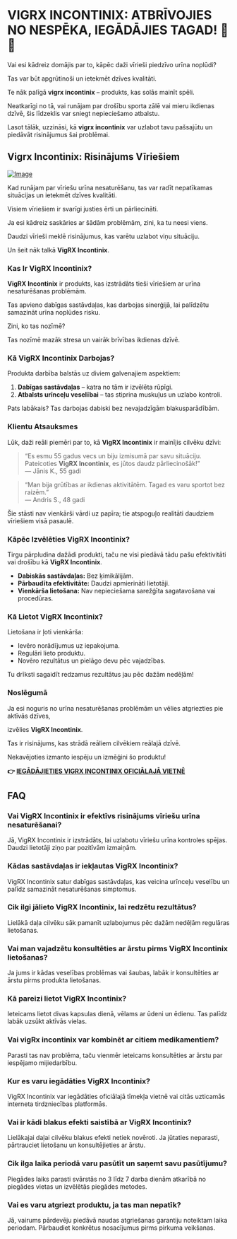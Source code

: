 # VIGRX INCONTINIX: ATBRĪVOJIES NO NESPĒKA, IEGĀDĀJIES TAGAD! 💪🛒

Vai esi kādreiz domājis par to, kāpēc daži vīrieši piedzīvo urīna noplūdi? 

Tas var būt apgrūtinoši un ietekmēt dzīves kvalitāti. 

Te nāk palīgā **vigrx incontinix** – produkts, kas solās mainīt spēli. 

Neatkarīgi no tā, vai runājam par drošību sporta zālē vai mieru ikdienas dzīvē, šis līdzeklis var sniegt nepieciešamo atbalstu. 

Lasot tālāk, uzzināsi, kā **vigrx incontinix** var uzlabot tavu pašsajūtu un piedāvāt risinājumus šai problēmai.

## Vigrx Incontinix: Risinājums Vīriešiem

[![Image](https://www2.sellhealth.com/563/vigrx_incontinix_logo.jpg)](https://gchaffi.com/uX8eumuX)

Kad runājam par vīriešu urīna nesaturēšanu, tas var radīt nepatīkamas situācijas un ietekmēt dzīves kvalitāti. 

Visiem vīriešiem ir svarīgi justies ērti un pārliecināti.

Ja esi kādreiz saskāries ar šādām problēmām, zini, ka tu neesi viens. 

Daudzi vīrieši meklē risinājumus, kas varētu uzlabot viņu situāciju. 

Un šeit nāk talkā **VigRX Incontinix**.

### Kas Ir VigRX Incontinix?

**VigRX Incontinix** ir produkts, kas izstrādāts tieši vīriešiem ar urīna nesaturēšanas problēmām. 

Tas apvieno dabīgas sastāvdaļas, kas darbojas sinerģijā, lai palīdzētu samazināt urīna noplūdes risku.

Zini, ko tas nozīmē? 

Tas nozīmē mazāk stresa un vairāk brīvības ikdienas dzīvē.

### Kā VigRX Incontinix Darbojas?

Produkta darbība balstās uz diviem galvenajiem aspektiem:

1. **Dabīgas sastāvdaļas** – katra no tām ir izvēlēta rūpīgi.
2. **Atbalsts urīnceļu veselībai** – tas stiprina muskuļus un uzlabo kontroli.

Pats labākais? Tas darbojas dabiski bez nevajadzīgām blakusparādībām.

### Klientu Atsauksmes

Lūk, daži reāli piemēri par to, kā **VigRX Incontinix** ir mainījis cilvēku dzīvi:

> “Es esmu 55 gadus vecs un biju izmisumā par savu situāciju. Pateicoties **VigRX Incontinix**, es jūtos daudz pārliecinošāk!”  
> — Jānis K., 55 gadi

> “Man bija grūtības ar ikdienas aktivitātēm. Tagad es varu sportot bez raizēm.”  
> — Andris S., 48 gadi

Šie stāsti nav vienkārši vārdi uz papīra; tie atspoguļo realitāti daudziem vīriešiem visā pasaulē.

### Kāpēc Izvēlēties VigRX Incontinix?

Tirgu pārpludina dažādi produkti, taču ne visi piedāvā tādu pašu efektivitāti vai drošību kā **VigRX Incontinix**.

- **Dabiskās sastāvdaļas:** Bez ķimikālijām.
- **Pārbaudīta efektivitāte:** Daudzi apmierināti lietotāji.
- **Vienkārša lietošana:** Nav nepieciešama sarežģīta sagatavošana vai procedūras.

### Kā Lietot VigRX Incontinix?

Lietošana ir ļoti vienkārša:

- Ievēro norādījumus uz iepakojuma.
- Regulāri lieto produktu.
- Novēro rezultātus un pielāgo devu pēc vajadzības.

Tu drīksti sagaidīt redzamus rezultātus jau pēc dažām nedēļām!

### Noslēgumā

Ja esi noguris no urīna nesaturēšanas problēmām un vēlies atgriezties pie aktīvās dzīves,

izvēlies **VigRX Incontinix**.

Tas ir risinājums, kas strādā reāliem cilvēkiem reālajā dzīvē. 

Nekavējoties izmanto iespēju un izmēģini šo produktu!



**👉 [IEGĀDĀJIETIES VIGRX INCONTINIX OFICIĀLAJĀ VIETNĒ](https://gchaffi.com/uX8eumuX)**

## FAQ

### Vai VigRX Incontinix ir efektīvs risinājums vīriešu urīna nesaturēšanai?
Jā, VigRX Incontinix ir izstrādāts, lai uzlabotu vīriešu urīna kontroles spējas. Daudzi lietotāji ziņo par pozitīvām izmaiņām.

### Kādas sastāvdaļas ir iekļautas VigRX Incontinix?
VigRX Incontinix satur dabīgas sastāvdaļas, kas veicina urīnceļu veselību un palīdz samazināt nesaturēšanas simptomus. 

### Cik ilgi jālieto VigRX Incontinix, lai redzētu rezultātus?
Lielākā daļa cilvēku sāk pamanīt uzlabojumus pēc dažām nedēļām regulāras lietošanas. 

### Vai man vajadzētu konsultēties ar ārstu pirms VigRX Incontinix lietošanas?
Ja jums ir kādas veselības problēmas vai šaubas, labāk ir konsultēties ar ārstu pirms produkta lietošanas.

### Kā pareizi lietot VigRX Incontinix?
Ieteicams lietot divas kapsulas dienā, vēlams ar ūdeni un ēdienu. Tas palīdz labāk uzsūkt aktīvās vielas.

### Vai vigRx incontinix var kombinēt ar citiem medikamentiem?
Parasti tas nav problēma, taču vienmēr ieteicams konsultēties ar ārstu par iespējamo mijiedarbību.

### Kur es varu iegādāties VigRX Incontinix?
VigRX Incontinix var iegādāties oficiālajā tīmekļa vietnē vai citās uzticamās interneta tirdzniecības platformās.

### Vai ir kādi blakus efekti saistībā ar VigRX Incontinix?
Lielākajai daļai cilvēku blakus efekti netiek novēroti. Ja jūtaties neparasti, pārtrauciet lietošanu un konsultējieties ar ārstu.

### Cik ilga laika periodā varu pasūtīt un saņemt savu pasūtījumu?
Piegādes laiks parasti svārstās no 3 līdz 7 darba dienām atkarībā no piegādes vietas un izvēlētās piegādes metodes.

### Vai es varu atgriezt produktu, ja tas man nepatīk?
Jā, vairums pārdevēju piedāvā naudas atgriešanas garantiju noteiktam laika periodam. Pārbaudiet konkrētus nosacījumus pirms pirkuma veikšanas.